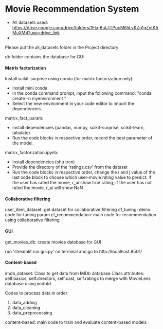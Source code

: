 # Movie Recommendation System

- All datasets used: https://drive.google.com/drive/folders/1FkgButJTlPucM65LyKZp1gZntK5MuXM4?usp=drive_link
- 
Please put the all_datasets folder in the Project directory

db folder contains the database for GUI

#### Matrix factorization
Install scikit-surprise using conda (for matrix factorization only):
- Install mini conda
- In the conda command prompt, input the following command:
"conda create -n myenvironment <dependencies>"
- Select the new environment in your code editor to import the dependencies.

matrix_fact_param:
- Install dependencies (pandas, numpy, scikit-surprise, scikit-learn, tabulate)
- Run the code blocks in respective order, record the best parameter of the model.

matrix_factorization.ipynb:
- Install dependencies (nhu tren)
- Provide the directory of the 'ratings.csv' from the dataset
-  Run the code blocks in respective order, change the i and j value of the last code block to choose which user-movie rating value to predict. If the user has rated the movie, r_ui show true rating, if the user has not rated the movie, r_ui will show NaN

#### Collaborative filtering

user_item_dataset:
get dataset for collaborative filtering
cf_tuning:
demo code for tuning param
cf_recommendation:
main code for recommendation using collaborative filtering

#### GUI
get_movies_db:
create movies database for GUI

run 'streamlit run gui.py' on terminal and go to http://localhost:8501/

#### Content-based

imdb_dataset:
Class to get data from IMDb database
Class attributes: self.basics, self.directors, self.cast, self.ratings to merge with MovieLens database using imdbId

Codes to process data in order:
1. data_adding
2. data_cleaning
3. data_preprocessing

content-based:
main code to train and evaluate content-based models
